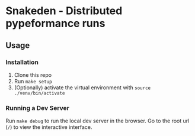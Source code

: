 # Snakeden - Distributed pypeformance runs

## Usage

### Installation

1. Clone this repo
2. Run `make setup`
3. (Optionally) activate the virtual environment with `source ./venv/bin/activate`

### Running a Dev Server
Run `make debug` to run the local dev server in the browser. Go to the root url (`/`) to view the interactive interface.
